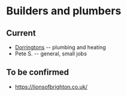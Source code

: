 # Builders and plumbers

## Current

- [Dorringtons](https://www.dorringtonplumbingandheating.co.uk/) -- plumbing and heating
- Pete S. -- general, small jobs

## To be confirmed

- https://lionsofbrighton.co.uk/

